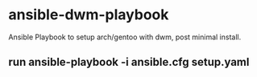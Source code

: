# ansible-dwm-playbook
Ansible Playbook to setup arch/gentoo with dwm, post minimal install. 
## run ansible-playbook -i ansible.cfg setup.yaml
